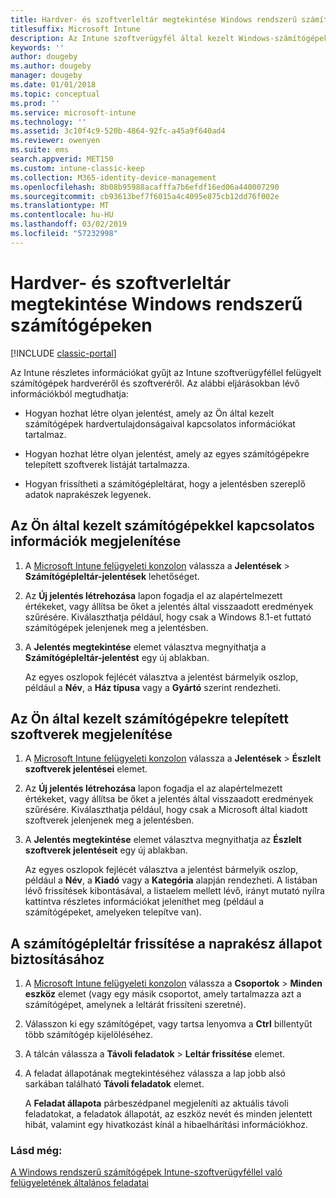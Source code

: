 ```yaml
---
title: Hardver- és szoftverleltár megtekintése Windows rendszerű számítógépeken
titlesuffix: Microsoft Intune
description: Az Intune szoftverügyfél által kezelt Windows-számítógépek hardver- és szoftverinformációinak megtekintése.
keywords: ''
author: dougeby
ms.author: dougeby
manager: dougeby
ms.date: 01/01/2018
ms.topic: conceptual
ms.prod: ''
ms.service: microsoft-intune
ms.technology: ''
ms.assetid: 3c10f4c9-520b-4864-92fc-a45a9f640ad4
ms.reviewer: owenyen
ms.suite: ems
search.appverid: MET150
ms.custom: intune-classic-keep
ms.collection: M365-identity-device-management
ms.openlocfilehash: 8b08b95988acafffa7b6efdf16ed06a440007290
ms.sourcegitcommit: cb93613bef7f6015a4c4095e875cb12dd76f002e
ms.translationtype: MT
ms.contentlocale: hu-HU
ms.lasthandoff: 03/02/2019
ms.locfileid: "57232998"
---
```

# <a name="view-hardware-and-software-inventory-for-windows-pcs"></a>Hardver- és szoftverleltár megtekintése Windows rendszerű számítógépeken

[!INCLUDE [classic-portal](includes/classic-portal.md)]

Az Intune részletes információkat gyűjt az Intune szoftverügyféllel felügyelt számítógépek hardveréről és szoftveréről. Az alábbi eljárásokban lévő információkból megtudhatja:

-   Hogyan hozhat létre olyan jelentést, amely az Ön által kezelt számítógépek hardvertulajdonságaival kapcsolatos információkat tartalmaz.

-   Hogyan hozhat létre olyan jelentést, amely az egyes számítógépekre telepített szoftverek listáját tartalmazza.

-   Hogyan frissítheti a számítógépleltárat, hogy a jelentésben szereplő adatok naprakészek legyenek.

## <a name="to-display-information-about-pcs-you-manage"></a>Az Ön által kezelt számítógépekkel kapcsolatos információk megjelenítése

1.  A [Microsoft Intune felügyeleti konzolon](https://manage.microsoft.com/) válassza a **Jelentések** &gt; **Számítógépleltár-jelentések** lehetőséget.

2.  Az **Új jelentés létrehozása** lapon fogadja el az alapértelmezett értékeket, vagy állítsa be őket a jelentés által visszaadott eredmények szűrésére. Kiválaszthatja például, hogy csak a Windows 8.1-et futtató számítógépek jelenjenek meg a jelentésben.

3.  A **Jelentés megtekintése** elemet választva megnyithatja a **Számítógépleltár-jelentést** egy új ablakban.

    Az egyes oszlopok fejlécét választva a jelentést bármelyik oszlop, például a **Név**, a **Ház típusa** vagy a **Gyártó** szerint rendezheti.

## <a name="to-display-software-installed-on-pcs-you-manage"></a>Az Ön által kezelt számítógépekre telepített szoftverek megjelenítése

1.  A [Microsoft Intune felügyeleti konzolon](https://manage.microsoft.com/) válassza a **Jelentések** &gt; **Észlelt szoftverek jelentései** elemet.

2.  Az **Új jelentés létrehozása** lapon fogadja el az alapértelmezett értékeket, vagy állítsa be őket a jelentés által visszaadott eredmények szűrésére. Kiválaszthatja például, hogy csak a Microsoft által kiadott szoftverek jelenjenek meg a jelentésben.

3.  A **Jelentés megtekintése** elemet választva megnyithatja az **Észlelt szoftverek jelentéseit** egy új ablakban.

    Az egyes oszlopok fejlécét választva a jelentést bármelyik oszlop, például a **Név**, a **Kiadó** vagy a **Kategória** alapján rendezheti. A listában lévő frissítések kibontásával, a listaelem mellett lévő, irányt mutató nyílra kattintva részletes információkat jeleníthet meg (például a számítógépeket, amelyeken telepítve van).

## <a name="to-refresh-computer-inventory-to-ensure-it-is-current"></a>A számítógépleltár frissítése a naprakész állapot biztosításához

1.  A [Microsoft Intune felügyeleti konzolon](https://manage.microsoft.com/) válassza a **Csoportok** &gt; **Minden eszköz** elemet (vagy egy másik csoportot, amely tartalmazza azt a számítógépet, amelynek a leltárát frissíteni szeretné).

2.  Válasszon ki egy számítógépet, vagy tartsa lenyomva a **Ctrl** billentyűt több számítógép kijelöléséhez.

3.  A tálcán válassza a **Távoli feladatok** &gt; **Leltár frissítése** elemet.

4.  A feladat állapotának megtekintéséhez válassza a lap jobb alsó sarkában található **Távoli feladatok** elemet.

    A **Feladat állapota** párbeszédpanel megjeleníti az aktuális távoli feladatokat, a feladatok állapotát, az eszköz nevét és minden jelentett hibát, valamint egy hivatkozást kínál a hibaelhárítási információkhoz.

### <a name="see-also"></a>Lásd még:

[A Windows rendszerű számítógépek Intune-szoftverügyféllel való felügyeletének általános feladatai](common-windows-pc-management-tasks-with-the-microsoft-intune-computer-client.md)
